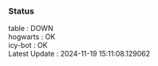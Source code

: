 ### Status


table : DOWN  
hogwarts : OK  
icy-bot : OK  
Latest Update : 2024-11-19 15:11:08.129062
